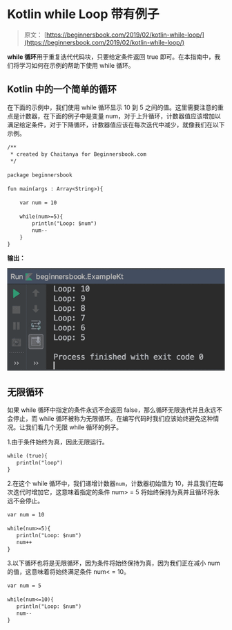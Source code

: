 # Kotlin while Loop 带有例子

> 原文： [https://beginnersbook.com/2019/02/kotlin-while-loop/](https://beginnersbook.com/2019/02/kotlin-while-loop/)

**while 循环**用于重复迭代代码块，只要给定条件返回 true 即可。在本指南中，我们将学习如何在示例的帮助下使用 while 循环。

## Kotlin 中的一个简单的循环

在下面的示例中，我们使用 while 循环显示 10 到 5 之间的值。这里需要注意的重点是计数器，在下面的例子中是变量 num，对于上升循环，计数器值应该增加以满足给定条件，对于下降循环，计数器值应该在每次迭代中减少，就像我们在以下示例。

```
/**
 * created by Chaitanya for Beginnersbook.com
 */

package beginnersbook

fun main(args : Array<String>){

    var num = 10

    while(num>=5){
        println("Loop: $num")
        num--
    }
}
```

**输出：**

![Kotlin while loop](img/ac99e2213b5f0dc07081b2d0e2cca21a.jpg)

## 无限循环

如果 while 循环中指定的条件永远不会返回 false，那么循环无限迭代并且永远不会停止，而 while 循环被称为无限循环。在编写代码时我们应该始终避免这种情况。让我们看几个无限 while 循环的例子。

1.由于条件始终为真，因此无限运行。

```
while (true){  
   println("loop")  
}
```

2.在这个 while 循环中，我们递增计数器`num`，计数器初始值为 10，并且我们在每次迭代时增加它，这意味着指定的条件 num&gt; = 5 将始终保持为真并且循环将永远不会停止。

```
var num = 10

while(num>=5){
   println("Loop: $num")
   num++
}
```

3.以下循环也将是无限循环，因为条件将始终保持为真，因为我们正在减小 num 的值，这意味着将始终满足条件 num&lt; = 10。

```
var num = 5

while(num<=10){
   println("Loop: $num")
   num--
}
```